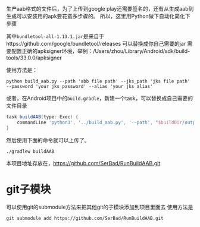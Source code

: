 生产aab格式的文件后，为了上传到google play还需要签名的，还有从生成aab到生成可以安装用的apk要花蛮多步骤的。
所以，这里用Python做下自动化简化下步骤

其中``bundletool-all-1.13.1.jar``是来自于https://github.com/google/bundletool/releases 可以替换成你自己需要的jar
需要配置正确的apksigner环境，举例：/Users/zhou/Library/Android/sdk/build-tools/33.0.0/apksigner

使用方法是：

```commandline
python build_aab.py --path 'abb file path' --jks_path 'jks file path' --password 'your jks password' --alias 'your jks alias'
```
或者，在Android项目中的``build.gradle``，新建一个task，可以替换成自己需要的文件目录

```gradle
task buildAAB(type: Exec) {
    commandLine 'python3', '../build_aab.py', '--path', "$buildDir/outputs/bundle/*.aab", '--jks_path', 'jks file path', '--password', 'your jks password', ' --alias', 'your jks alias'
}
```
然后使用下面的命令就可以上传了。

```
./gradlew buildAAB
```
本项目地址存放在，https://github.com/SerBad/RunBuildAAB.git

# git子模块
可以使用git的submodule方法来把其他git的子模块添加到项目里面去 使用方法是
```commandline
git submodule add https://github.com/SerBad/RunBuildAAB.git
```
